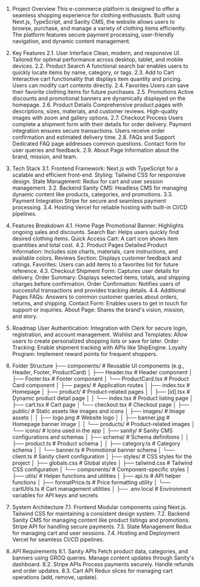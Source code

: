 1. Project Overview
This e-commerce platform is designed to offer a seamless shopping experience for clothing enthusiasts. Built using Next.js, TypeScript, and Sanity CMS, the website allows users to browse, purchase, and manage a variety of clothing items efficiently. The platform features secure payment processing, user-friendly navigation, and dynamic content management.

2. Key Features
2.1. User Interface
Clean, modern, and responsive UI.
Tailored for optimal performance across desktop, tablet, and mobile devices.
2.2. Product Search
A functional search bar enables users to quickly locate items by name, category, or tags.
2.3. Add to Cart
Interactive cart functionality that displays item quantity and pricing.
Users can modify cart contents directly.
2.4. Favorites
Users can save their favorite clothing items for future purchases.
2.5. Promotions
Active discounts and promotional banners are dynamically displayed on the homepage.
2.6. Product Details
Comprehensive product pages with descriptions, sizes, materials, and customer reviews.
High-quality images with zoom and gallery options.
2.7. Checkout Process
Users complete a shipment form with their details for order delivery.
Payment integration ensures secure transactions.
Users receive order confirmation and estimated delivery time.
2.8. FAQs and Support
Dedicated FAQ page addresses common questions.
Contact form for user queries and feedback.
2.9. About Page
Information about the brand, mission, and team.
3. Tech Stack
3.1. Frontend
Framework: Next.js with TypeScript for a scalable and efficient front-end.
Styling: Tailwind CSS for responsive design.
State Management: Redux for cart and user session management.
3.2. Backend
Sanity CMS: Headless CMS for managing dynamic content like products, categories, and promotions.
3.3. Payment Integration
Stripe for secure and seamless payment processing.
3.4. Hosting
Vercel for reliable hosting with built-in CI/CD pipelines.
4. Features Breakdown
4.1. Home Page
Promotional Banner: Highlights ongoing sales and discounts.
Search Bar: Helps users quickly find desired clothing items.
Quick Access Cart: A cart icon shows item quantities and total cost.
4.2. Product Pages
Detailed Product Information: Includes size charts, materials, care instructions, and available colors.
Reviews Section: Displays customer feedback and ratings.
Favorites: Users can add items to a favorites list for future reference.
4.3. Checkout
Shipment Form: Captures user details for delivery.
Order Summary: Displays selected items, totals, and shipping charges before confirmation.
Order Confirmation: Notifies users of successful transactions and provides tracking details.
4.4. Additional Pages
FAQs: Answers to common customer queries about orders, returns, and shipping.
Contact Form: Enables users to get in touch for support or inquiries.
About Page: Shares the brand's vision, mission, and story.
5. Roadmap
User Authentication: Integration with Clerk for secure login, registration, and account management.
Wishlist and Templates: Allow users to create personalized shopping lists or save for later.
Order Tracking: Enable shipment tracking with APIs like ShipEngine.
Loyalty Program: Implement reward points for frequent shoppers.
6. Folder Structure
├── components/         # Reusable UI components (e.g., Header, Footer, ProductCard)
│   ├── Header.tsx      # Header component
│   ├── Footer.tsx      # Footer component
│   └── ProductCard.tsx # Product Card component
│
├── pages/              # Application routes
│   ├── index.tsx       # Homepage
│   ├── product/        # Product-related pages
│   │   ├── [id].tsx    # Dynamic product detail page
│   │   └── index.tsx   # Product listing page
│   ├── cart.tsx        # Cart page
│   └── checkout.tsx    # Checkout page
│
├── public/             # Static assets like images and icons
│   ├── images/         # Image assets
│   │   ├── logo.png    # Website logo
│   │   ├── banner.jpg  # Homepage banner image
│   │   └── products/   # Product-related images
│   └── icons/          # Icons used in the app
│
├── sanity/             # Sanity CMS configurations and schemas
│   ├── schema/         # Schema definitions
│   │   ├── product.ts  # Product schema
│   │   ├── category.ts # Category schema
│   │   └── banner.ts   # Promotional banner schema
│   └── client.ts       # Sanity client configuration
│
├── styles/             # CSS styles for the project
│   ├── globals.css     # Global styles
│   ├── tailwind.css    # Tailwind CSS configuration
│   └── components/     # Component-specific styles
│
├── utils/              # Helper functions and utilities
│   ├── api.ts          # API helper functions
│   ├── formatPrice.ts  # Price formatting utility
│   └── cartUtils.ts    # Cart management utilities
│
├── .env.local          # Environment variables for API keys and secrets
7. System Architecture
7.1. Frontend
Modular components using Next.js.
Tailwind CSS for maintaining a consistent design system.
7.2. Backend
Sanity CMS for managing content like product listings and promotions.
Stripe API for handling secure payments.
7.3. State Management
Redux for managing cart and user sessions.
7.4. Hosting and Deployment
Vercel for seamless CI/CD pipelines.
8. API Requirements
8.1. Sanity APIs
Fetch product data, categories, and banners using GROQ queries.
Manage content updates through Sanity's dashboard.
8.2. Stripe APIs
Process payments securely.
Handle refunds and order updates.
8.3. Cart API
Redux slices for managing cart operations (add, remove, update).
